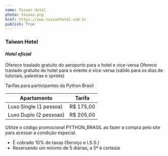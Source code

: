 ```yaml
---
name: Taiwan Hotel
photo: taiwan.png
href: https://www.taiwanhotel.com.br
publish: True
---
```


### Taiwan Hotel
#### _Hotel oficial_

Oferece traslado gratuito do aeroporto para o hotel e vice-versa
Oferece traslado gratuito do hotel para o evento e vice-versa (válido para os dias de tutoriais, palestras e sprints)

Tarifas para participantes da Python Brasil

| Apartamento            | Tarifa    |
|------------------------|-----------|
| Luxo Single (1 pessoa) | R$ 175,00 |
| Luxo Duplo (2 pessoas) | R$ 205,00 |

Utilize o código promocional PYTHON_BRASIL ao fazer a compra pelo site para acessar a condição especial.

* É cobrado 10% de taxas (Serviço e I.S.S.)
* Reservando um mínimo de 5 diárias, a 5ª é cortesia
